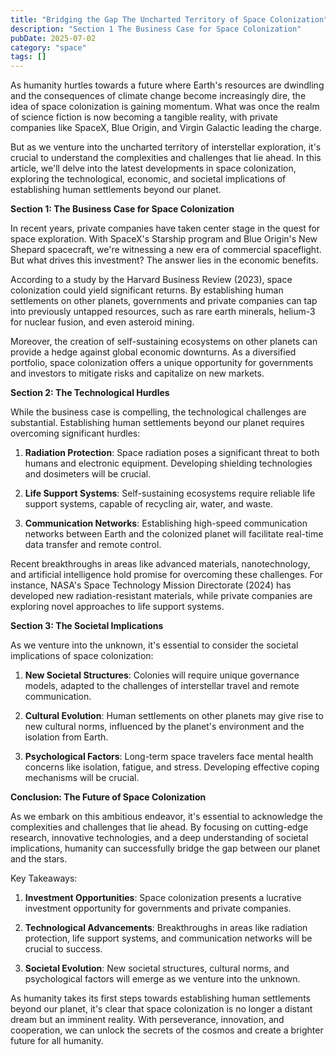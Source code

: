 ```yaml
---
title: "Bridging the Gap The Uncharted Territory of Space Colonization"
description: "Section 1 The Business Case for Space Colonization"
pubDate: 2025-07-02
category: "space"
tags: []
---
```


As humanity hurtles towards a future where Earth's resources are dwindling and the consequences of climate change become increasingly dire, the idea of space colonization is gaining momentum. What was once the realm of science fiction is now becoming a tangible reality, with private companies like SpaceX, Blue Origin, and Virgin Galactic leading the charge.

But as we venture into the uncharted territory of interstellar exploration, it's crucial to understand the complexities and challenges that lie ahead. In this article, we'll delve into the latest developments in space colonization, exploring the technological, economic, and societal implications of establishing human settlements beyond our planet.

**Section 1: The Business Case for Space Colonization**

In recent years, private companies have taken center stage in the quest for space exploration. With SpaceX's Starship program and Blue Origin's New Shepard spacecraft, we're witnessing a new era of commercial spaceflight. But what drives this investment? The answer lies in the economic benefits.

According to a study by the Harvard Business Review (2023), space colonization could yield significant returns. By establishing human settlements on other planets, governments and private companies can tap into previously untapped resources, such as rare earth minerals, helium-3 for nuclear fusion, and even asteroid mining.

Moreover, the creation of self-sustaining ecosystems on other planets can provide a hedge against global economic downturns. As a diversified portfolio, space colonization offers a unique opportunity for governments and investors to mitigate risks and capitalize on new markets.

**Section 2: The Technological Hurdles**

While the business case is compelling, the technological challenges are substantial. Establishing human settlements beyond our planet requires overcoming significant hurdles:

1. **Radiation Protection**: Space radiation poses a significant threat to both humans and electronic equipment. Developing shielding technologies and dosimeters will be crucial.

2. **Life Support Systems**: Self-sustaining ecosystems require reliable life support systems, capable of recycling air, water, and waste.

3. **Communication Networks**: Establishing high-speed communication networks between Earth and the colonized planet will facilitate real-time data transfer and remote control.

Recent breakthroughs in areas like advanced materials, nanotechnology, and artificial intelligence hold promise for overcoming these challenges. For instance, NASA's Space Technology Mission Directorate (2024) has developed new radiation-resistant materials, while private companies are exploring novel approaches to life support systems.

**Section 3: The Societal Implications**

As we venture into the unknown, it's essential to consider the societal implications of space colonization:

1. **New Societal Structures**: Colonies will require unique governance models, adapted to the challenges of interstellar travel and remote communication.

2. **Cultural Evolution**: Human settlements on other planets may give rise to new cultural norms, influenced by the planet's environment and the isolation from Earth.

3. **Psychological Factors**: Long-term space travelers face mental health concerns like isolation, fatigue, and stress. Developing effective coping mechanisms will be crucial.

**Conclusion: The Future of Space Colonization**

As we embark on this ambitious endeavor, it's essential to acknowledge the complexities and challenges that lie ahead. By focusing on cutting-edge research, innovative technologies, and a deep understanding of societal implications, humanity can successfully bridge the gap between our planet and the stars.

Key Takeaways:

1. **Investment Opportunities**: Space colonization presents a lucrative investment opportunity for governments and private companies.

2. **Technological Advancements**: Breakthroughs in areas like radiation protection, life support systems, and communication networks will be crucial to success.

3. **Societal Evolution**: New societal structures, cultural norms, and psychological factors will emerge as we venture into the unknown.

As humanity takes its first steps towards establishing human settlements beyond our planet, it's clear that space colonization is no longer a distant dream but an imminent reality. With perseverance, innovation, and cooperation, we can unlock the secrets of the cosmos and create a brighter future for all humanity.